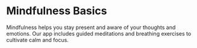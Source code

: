 # Mindfulness Basics

Mindfulness helps you stay present and aware of your thoughts and emotions. Our app includes guided meditations and breathing exercises to cultivate calm and focus.
